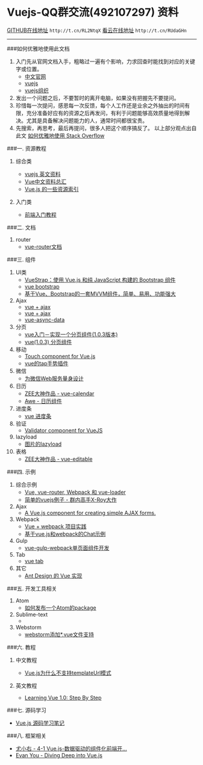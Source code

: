 # Vuejs-QQ群交流(492107297) 资料
[GITHUB在线地址](http://t.cn/RL2NtqX) `http://t.cn/RL2NtqX`
[看云在线地址](http://t.cn/RUdaGHn) `http://t.cn/RUdaGHn`

---

###如何优雅地使用此文档
1. 入门先从官网文档入手，粗略过一遍有个影响，力求回查时能找到对应的关键字或位置。
    - [中文官网](http://cn-stage.vuejs.org/) 
    - [vuejs](http://cn.vuejs.org/) 
    - [vuejs组织](https://github.com/vuejs)
2. 发出一个问题之后，不要暂时的离开电脑，如果没有把握先不要提问。
3. 珍惜每一次提问，感恩每一次反馈，每个人工作还是业余之外抽出的时间有限，充分准备好应有的资源之后再发问，有利于问题能够高效质量地得到解决。尤其是具备解决问题能力的人，通常时间都很宝贵。
4. 先搜索，再思考，最后再提问，很多人把这个顺序搞反了。
以上部分观点出自此文 [如何优雅地使用 Stack Overflow](http://www.zhihu.com/question/20824615)

###一. 资源教程

1. 综合类

    - [vuejs 英文资料](https://github.com/vuejs/awesome-vue)
    - [Vue中文资料总汇](https://shimo.im/s/ab53739d-ca98-bd1e-aea0-fcc7378c6bb3)
    - [Vue.js 的一些资源索引](http://segmentfault.com/a/1190000000411057)

2. 入门类

    - [前端入门教程](http://www.cnblogs.com/jikey/p/3613082.html)

###二. 文档

1. router
    - [vue-router文档](http://router.vuejs.org/zh-cn/index.html)

###三. 组件

1. UI类
    - [VueStrap：使用 Vue.js 和纯 JavaScript 构建的 Bootstrap 组件](https://github.com/yuche/vue-strap)
    - [vue bootstrap](http://yuche.github.io/vue-strap/)
    - [基于Vue、Bootstrap的一套MVVM组件，简单、易用、功能强大](https://github.com/bravf/VueUI)
2. Ajax
    - [vue + ajax](https://github.com/vuejs/vue-hackernews/blob/gh-pages/src/components/NewsView.vue#L61)
    - [vue + ajax](https://github.com/vuejs/vue-resource)
    - [vue-async-data](https://github.com/vuejs/vue-async-data)
3. 分页
    - [vue入门－实现一个分页组件(1.0.3版本)](http://segmentfault.com/a/1190000003931500)
    - [vue(1.0.3) 分页组件](https://github.com/cycgit/vue-pagination)
4. 移动
    - [Touch component for Vue.js](https://github.com/vuejs/vue-touch)
    - [vue的tap手势插件](https://github.com/MeCKodo/vue-tap)
5. 微信
    - [为微信Web服务量身设计](http://aidenzou.github.io/vue-weui/)
6. 日历
    - [ZEE大神作品 - vue-calendar](https://github.com/jinzhe/vue-calendar)
    - [Awe - 日历组件](https://github.com/hilongjw/vue-datepicker)
7. 进度条
    - [vue 进度条](https://github.com/greyby/vue-spinner)
8. 验证
    - [Validator component for VueJS](https://github.com/vuejs/vue-validator)
9. lazyload    
    - [图片的lazyload](https://github.com/hilongjw/vue-lazyload)
10. 表格
     - [ZEE大神作品 - vue-editable](https://github.com/jinzhe/vue-editable)
     
###四. 示例

1. 综合示例
    - [Vue, vue-router, Webpack 和 vue-loader](https://github.com/vingojw/vue-vueRouter-webpack)    
    - [简单的vuejs例子 - 群内高手X-Roy大作](https://github.com/KennyWho/vue-chestnut)    
2. Ajax
    - [A Vue.js component for creating simple AJAX forms.](https://github.com/james2doyle/vue-ajax-form-component)
2. Webpack
    - [Vue + webpack 项目实践](http://jiongks.name/blog/just-vue/)
    - [基于vue.js和webpack的Chat示例](http://segmentfault.com/a/1190000003630417)
3. Gulp
    - [vue-gulp-webpack单页面组件开发](https://github.com/JsAaron/vue-gulp-webpack)
4. Tab
    - [vue tab](http://yuche.github.io/vue-strap/#tabs)
4. 其它
    - [Ant Design 的 Vue 实现](http://okoala.github.io/vue-antd/#!/docs/introduce)

###五. 开发工具相关
    
1. Atom
    - [如何发布一个Atom的package](http://www.jianshu.com/p/98f99c20493c)
2. Sublime-text
    - []()
3. Webstorm
    - [webstorm添加*.vue文件支持](http://www.lred.me/2016/01/07/webstorm%E6%B7%BB%E5%8A%A0-vue%E6%96%87%E4%BB%B6%E6%94%AF%E6%8C%81/)    
    
###六. 教程
    
1. 中文教程
    - [Vue.js为什么不支持templateUrl模式](http://www.jianshu.com/p/7f7f050c9edf)
        
2. 英文教程
    - [Learning Vue 1.0: Step By Step](https://laracasts.com/series/learning-vue-step-by-step/)

###七. 源码学习

- [Vue.js 源码学习笔记](http://jiongks.name/blog/vue-code-review)

###八. 框架相关

 - [尤小右 - 4-1 Vue.js-数据驱动的组件化前端开...](http://www.imooc.com/video/6346)
 - [Evan You - Diving Deep into Vue.js](https://simplecast.fm/s/5e60d9be)